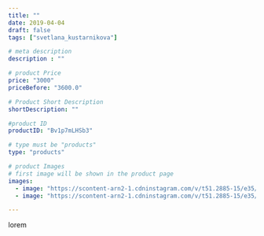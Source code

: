 ```yaml
---
title: ""
date: 2019-04-04
draft: false
tags: ["svetlana_kustarnikova"]

# meta description
description : ""

# product Price
price: "3000"
priceBefore: "3600.0"

# Product Short Description
shortDescription: ""

#product ID
productID: "Bv1p7mLHSb3"

# type must be "products"
type: "products"

# product Images
# first image will be shown in the product page
images:
  - image: "https://scontent-arn2-1.cdninstagram.com/v/t51.2885-15/e35/55790184_381703262676258_1277793483381728297_n.jpg?_nc_ht=scontent-arn2-1.cdninstagram.com&_nc_cat=106&_nc_ohc=Yoa8cNPfKSYAX9rhRwa&se=8&tp=1&oh=354611fe57800bd95e3ae1ebb84de223&oe=605F403B&ig_cache_key=MjAxNDcwMDgyMDE5ODM1NjEwMA%3D%3D.2"
  - image: "https://scontent-arn2-1.cdninstagram.com/v/t51.2885-15/e35/54513019_637771146672159_6077318947666584906_n.jpg?_nc_ht=scontent-arn2-1.cdninstagram.com&_nc_cat=103&_nc_ohc=-VcoHkCinBkAX9Lo9OB&se=8&tp=1&oh=e3bff1419e94edcae5bd3fc1ee764cb5&oe=605FB661&ig_cache_key=MjAxNDcwMDgyMDIwNjg5NDg1NQ%3D%3D.2"

---
```

lorem
